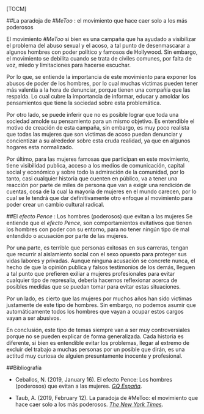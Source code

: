 [TOCM]

##La paradoja de _#MeToo_ : el movimiento que hace caer solo a los más poderosos

El movimiento _#MeToo_ si bien es una campaña que ha ayudado a visibilizar el problema del abuso sexual y el acoso, a tal punto de desenmascarar a algunos hombres con poder político y famosos de Hollywood. Sin embargo, el movimiento se debilita cuando se trata de civiles comunes, por falta de voz, miedo y limitaciones para hacerse escuchar.

Por lo que, se entiende la importancia de este movimiento para exponer los abusos de poder de los hombres, por lo cual muchas victimas pueden tener más valentía a la hora de denunciar, porque tienen una compañía que las respalda. Lo cual cubre la importancia de informar, educar y amoldar los pensamientos que tiene la sociedad sobre esta problemática.

Por otro lado, se puede inferir que no es posible lograr que toda una sociedad amolde su pensamiento para un mismo objetivo. Es entendible el motivo de creación de esta campaña, sin embargo, es muy poco realista que todas las mujeres que son víctimas de acoso puedan denunciar y concientizar a su alrededor sobre esta cruda realidad, ya que en algunos hogares esta normalizado.

Por último, para las mujeres famosas que participan en este movimiento, tiene visibilidad publica, acceso a los medios de comunicación, capital social y económico y sobre todo la admiración de la comunidad, por lo tanto, casi cualquier historia que cuenten en público, va a tener una reacción por parte de miles de persona que van a exigir una rendición de cuentas, cosa de la cual la mayoría de mujeres en el mundo carecen, por lo cual se le tendrá que dar definitivamente otro enfoque al movimiento para poder crear un cambio cultural radical. 

##El _efecto Pence_ : Los hombres (poderosos) que evitan a las mujeres
Se entiende que el _efecto Pence_, son comportamientos evitativos que tienen los hombres con poder con su entorno, para no tener ningún tipo de mal entendido o acusación por parte de las mujeres.

Por una parte, es terrible que personas exitosas en sus carreras, tengan que recurrir al aislamiento social con el sexo opuesto para proteger sus vidas labores y privadas. Aunque ninguna acusación se concrete nunca, el hecho de que la opinión publica y falsos testimonios de los demás, lleguen a tal punto que prefieren exiliar a mujeres profesionales para evitar cualquier tipo de represalia, debería hacernos reflexionar acerca de posibles medidas que se puedan tomar para evitar estas situaciones.

Por un lado, es cierto que las mujeres por muchos años han sido victimas justamente de este tipo de hombres. Sin embargo, no podemos asumir que automáticamente todos los hombres que vayan a ocupar estos cargos vayan a ser abusivos. 

En conclusión, este tipo de temas siempre van a ser muy controversiales porque no se pueden explicar de forma generalizada. Cada historia es diferente, si bien es entendible evitar los problemas, llegar al extremo de excluir del trabajo a muchas personas por un posible que dirán, es una actitud muy curiosa de alguien presuntamente inocente y profesional.

##Bibliografía
- Ceballos, N. (2019, January 16). El efecto Pence: Los hombres (poderosos) que evitan a las mujeres. [_GQ España_](https://www.revistagq.com/noticias/politica/articulos/efecto-pence-hombres-poderosos-evitan-mujeres/32690).

- Taub, A. (2019, February 12). La paradoja de #MeToo: el movimiento que hace caer solo a los más poderosos. [_The New York Times_](https://www.nytimes.com/es/2019/02/12/espanol/me-too-oscar-arias-sanchez.html).

